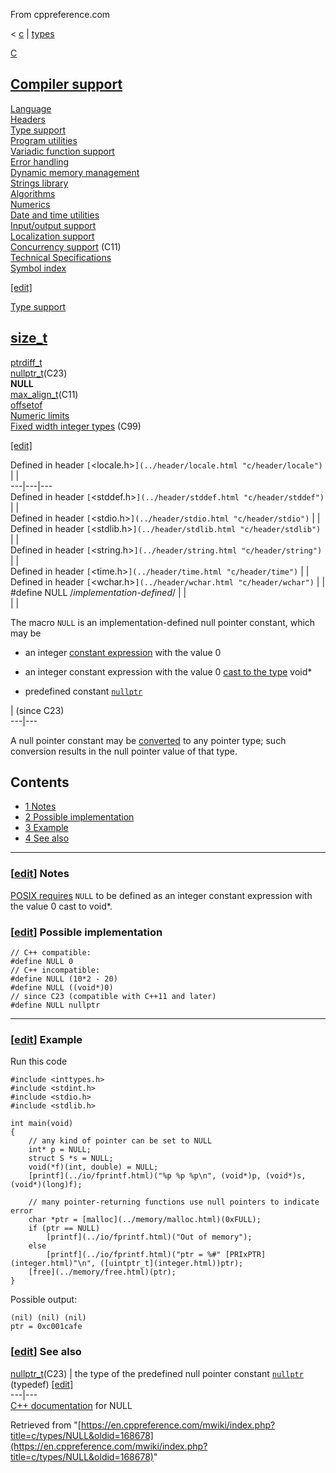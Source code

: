 From cppreference.com

< [c](../../c.html "c")‎ | [types](../types.html "c/types")

[ C](../../c.html "c")

[Compiler support](../compiler_support.html "c/compiler support")  
---  
[Language](../language.html "c/language")  
[Headers](../header.html "c/header")  
[Type support](../types.html "c/types")  
[Program utilities](../program.html "c/program")  
[Variadic function support](../variadic.html "c/variadic")  
[Error handling](../error.html "c/error")  
[Dynamic memory management](../memory.html "c/memory")  
[Strings library](../string.html "c/string")  
[Algorithms](../algorithm.html "c/algorithm")  
[Numerics](../numeric.html "c/numeric")  
[Date and time utilities](../chrono.html "c/chrono")  
[Input/output support](../io.html "c/io")  
[Localization support](../locale.html "c/locale")  
[Concurrency support](../thread.html "c/thread") (C11)  
[Technical Specifications](../experimental.html "c/experimental")  
[Symbol index](../index.html "c/symbol index")  
  
[[edit]](https://en.cppreference.com/mwiki/index.php?title=Template:c/navbar_content&action=edit)

[ Type support](../types.html "c/types")

[size_t](size_t.html "c/types/size t")  
---  
[ptrdiff_t](ptrdiff_t.html "c/types/ptrdiff t")  
[nullptr_t](nullptr_t.html "c/types/nullptr t")(C23)  
**NULL**  
[max_align_t](max_align_t.html "c/types/max align t")(C11)  
[offsetof](offsetof.html "c/types/offsetof")  
[ Numeric limits](limits.html "c/types/limits")  
[ Fixed width integer types](integer.html "c/types/integer") (C99)  
  
[[edit]](https://en.cppreference.com/mwiki/index.php?title=Template:c/types/navbar_content&action=edit)

Defined in header `[`<locale.h>`](../header/locale.html "c/header/locale")` |  |   
---|---|---  
Defined in header `[`<stddef.h>`](../header/stddef.html "c/header/stddef")` |  |   
Defined in header `[`<stdio.h>`](../header/stdio.html "c/header/stdio")` |  |   
Defined in header `[`<stdlib.h>`](../header/stdlib.html "c/header/stdlib")` |  |   
Defined in header `[`<string.h>`](../header/string.html "c/header/string")` |  |   
Defined in header `[`<time.h>`](../header/time.html "c/header/time")` |  |   
Defined in header `[`<wchar.h>`](../header/wchar.html "c/header/wchar")` |  |   
#define NULL /*implementation-defined*/ |  |   
| |   
  
The macro `NULL` is an implementation-defined null pointer constant, which may be 

  * an integer [constant expression](../language/constant_expression.html#Integer_constant_expression "c/language/constant expression") with the value ​0​
  * an integer constant expression with the value ​0​ [cast to the type](../language/conversion.html#Pointer_conversions "c/language/conversion") void*



  * predefined constant [`nullptr`](../language/nullptr.html "c/language/nullptr")

| (since C23)  
---|---  
  
A null pointer constant may be [converted](../language/conversion.html#Pointer_conversions "c/language/conversion") to any pointer type; such conversion results in the null pointer value of that type. 

## Contents

  * [1 Notes](NULL.html#Notes)
  * [2 Possible implementation](NULL.html#Possible_implementation)
  * [3 Example](NULL.html#Example)
  * [4 See also](NULL.html#See_also)

  
---  
  
### [[edit](https://en.cppreference.com/mwiki/index.php?title=c/types/NULL&action=edit&section=1 "Edit section: Notes")] Notes

[POSIX requires](https://pubs.opengroup.org/onlinepubs/9699919799/basedefs/stddef.h.html) `NULL` to be defined as an integer constant expression with the value ​0​ cast to void*. 

### [[edit](https://en.cppreference.com/mwiki/index.php?title=c/types/NULL&action=edit&section=2 "Edit section: Possible implementation")] Possible implementation
    
    
    // C++ compatible:
    #define NULL 0
    // C++ incompatible:
    #define NULL (10*2 - 20)
    #define NULL ((void*)0)
    // since C23 (compatible with C++11 and later)
    #define NULL nullptr  
  
---  
  
### [[edit](https://en.cppreference.com/mwiki/index.php?title=c/types/NULL&action=edit&section=3 "Edit section: Example")] Example

Run this code
    
    
    #include <inttypes.h>
    #include <stdint.h>
    #include <stdio.h>
    #include <stdlib.h>
     
    int main(void)
    {
        // any kind of pointer can be set to NULL
        int* p = NULL;
        struct S *s = NULL;
        void(*f)(int, double) = NULL;
        [printf](../io/fprintf.html)("%p %p %p\n", (void*)p, (void*)s, (void*)(long)f);
     
        // many pointer-returning functions use null pointers to indicate error
        char *ptr = [malloc](../memory/malloc.html)(0xFULL);
        if (ptr == NULL)
            [printf](../io/fprintf.html)("Out of memory");
        else
            [printf](../io/fprintf.html)("ptr = %#" [PRIxPTR](integer.html)"\n", ([uintptr_t](integer.html))ptr);
        [free](../memory/free.html)(ptr);
    }

Possible output: 
    
    
    (nil) (nil) (nil)
    ptr = 0xc001cafe

### [[edit](https://en.cppreference.com/mwiki/index.php?title=c/types/NULL&action=edit&section=4 "Edit section: See also")] See also

[ nullptr_t](nullptr_t.html "c/types/nullptr t")(C23) |  the type of the predefined null pointer constant [`nullptr`](../language/nullptr.html "c/language/nullptr")   
(typedef) [[edit]](https://en.cppreference.com/mwiki/index.php?title=Template:c/types/dsc_nullptr_t&action=edit)  
---|---  
[C++ documentation](../../cpp/types/NULL.html "cpp/types/NULL") for NULL  
  
Retrieved from "[https://en.cppreference.com/mwiki/index.php?title=c/types/NULL&oldid=168678](https://en.cppreference.com/mwiki/index.php?title=c/types/NULL&oldid=168678)" 

